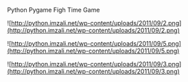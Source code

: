 Python Pygame Figh Time Game

![http://python.imzali.net/wp-content/uploads/2011/09/2.png](http://python.imzali.net/wp-content/uploads/2011/09/2.png)


![http://python.imzali.net/wp-content/uploads/2011/09/5.png](http://python.imzali.net/wp-content/uploads/2011/09/5.png)

![http://python.imzali.net/wp-content/uploads/2011/09/3.png](http://python.imzali.net/wp-content/uploads/2011/09/3.png)